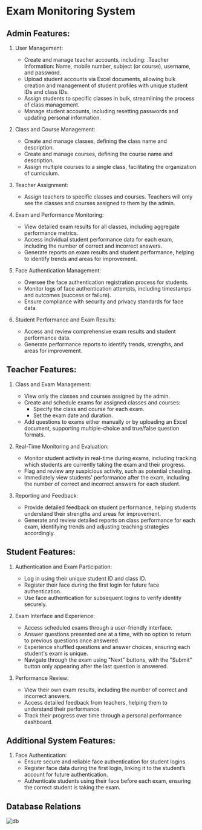 # Exam Monitoring System

## Admin Features:

1. User Management:
   - Create and manage teacher accounts, including:
     .Teacher Information: Name, mobile number, subject (or course), username, and password.
   - Upload student accounts via Excel documents, allowing bulk creation and management of student profiles with unique student IDs and class IDs.
   - Assign students to specific classes in bulk, streamlining the process of class management.
   - Manage student accounts, including resetting passwords and updating personal information.

2. Class and Course Management:
   - Create and manage classes, defining the class name and description.
   - Create and manage courses, defining the course name and description.
   - Assign multiple courses to a single class, facilitating the organization of curriculum.

3. Teacher Assignment:
   - Assign teachers to specific classes and courses. Teachers will only see the classes and courses assigned to them by the admin.

4. Exam and Performance Monitoring:
   - View detailed exam results for all classes, including aggregate performance metrics.
   - Access individual student performance data for each exam, including the number of correct and incorrect answers.
   - Generate reports on exam results and student performance, helping to identify trends and areas for improvement.

5. Face Authentication Management:
   - Oversee the face authentication registration process for students.
   - Monitor logs of face authentication attempts, including timestamps and outcomes (success or failure).
   - Ensure compliance with security and privacy standards for face data.

6. Student Performance and Exam Results:
   - Access and review comprehensive exam results and student performance data.
   - Generate performance reports to identify trends, strengths, and areas for improvement.

## Teacher Features:

1. Class and Exam Management:
   - View only the classes and courses assigned by the admin.
   - Create and schedule exams for assigned classes and courses:
     - Specify the class and course for each exam.
     - Set the exam date and duration.
   - Add questions to exams either manually or by uploading an Excel document, supporting multiple-choice and true/false question formats.

2. Real-Time Monitoring and Evaluation:
   - Monitor student activity in real-time during exams, including tracking which students are currently taking the exam and their progress.
   - Flag and review any suspicious activity, such as potential cheating.
   - Immediately view students' performance after the exam, including the number of correct and incorrect answers for each student.

3. Reporting and Feedback:
   - Provide detailed feedback on student performance, helping students understand their strengths and areas for improvement.
   - Generate and review detailed reports on class performance for each exam, identifying trends and adjusting teaching strategies accordingly.

## Student Features:

1. Authentication and Exam Participation:
   - Log in using their unique student ID and class ID.
   - Register their face during the first login for future face authentication.
   - Use face authentication for subsequent logins to verify identity securely.

2. Exam Interface and Experience:
   - Access scheduled exams through a user-friendly interface.
   - Answer questions presented one at a time, with no option to return to previous questions once answered.
   - Experience shuffled questions and answer choices, ensuring each student's exam is unique.
   - Navigate through the exam using "Next" buttons, with the "Submit" button only appearing after the last question is answered.

3. Performance Review:
   - View their own exam results, including the number of correct and incorrect answers.
   - Access detailed feedback from teachers, helping them to understand their performance.
   - Track their progress over time through a personal performance dashboard.


## Additional System Features:

1. Face Authentication:
   - Ensure secure and reliable face authentication for student logins.
   - Register face data during the first login, linking it to the student’s account for future authentication.
   - Authenticate students using their face before each exam, ensuring the correct student is taking the exam.

## Database Relations
![db](https://github.com/user-attachments/assets/07c4d471-f7fb-4f3e-9fa8-3b4947a063ad)
